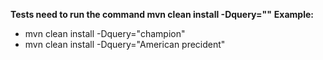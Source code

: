 **Tests need to run the command mvn clean install -Dquery=""**
**Example:**
- mvn clean install -Dquery="champion"
- mvn clean install -Dquery="American precident"